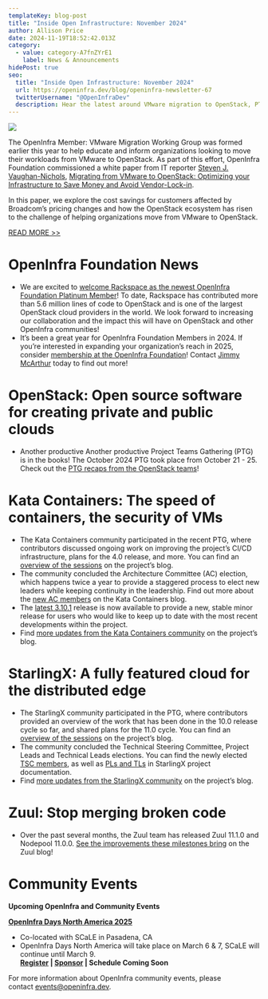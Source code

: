 ```yaml
---
templateKey: blog-post
title: "Inside Open Infrastructure: November 2024"
author: Allison Price
date: 2024-11-19T18:52:42.013Z
category:
  - value: category-A7fnZYrE1
    label: News & Announcements
hidePost: true
seo:
  title: "Inside Open Infrastructure: November 2024"
  url: https://openinfra.dev/blog/openinfra-newsletter-67
  twitterUsername: "@OpenInfraDev"
  description: Hear the latest around VMware migration to OpenStack, PTG recaps and more!
---
```

![](/img/frame-541.png)

The OpenInfra Member: VMware Migration Working Group was formed earlier this year to help educate and inform organizations looking to move their workloads from VMware to OpenStack. As part of this effort, OpenInfra Foundation commissioned a white paper from IT reporter [Steven J. Vaughan-Nichols](https://www.linkedin.com/in/sjvn1/), [Migrating from VMware to OpenStack: Optimizing your Infrastructure to Save Money and Avoid Vendor-Lock-in](https://www.openstack.org/vmware-migration-to-openstack-white-paper).

In this paper, we explore the cost savings for customers affected by Broadcom’s pricing changes and how the OpenStack ecosystem has risen to the challenge of helping organizations move from VMware to OpenStack.

[READ MORE >>](https://www.openstack.org/vmware-migration-to-openstack-white-paper)

# OpenInfra Foundation News

* We are excited to [welcome Rackspace as the newest OpenInfra Foundation Platinum Member](https://openinfra.dev/blog/rackspace-openinfra-platinum-member)! To date, Rackspace has contributed more than 5.6 million lines of code to OpenStack and is one of the largest OpenStack cloud providers in the world. We look forward to increasing our collaboration and the impact this will have on OpenStack and other OpenInfra communities! 
* It’s been a great year for OpenInfra Foundation Members in 2024. If you’re interested in expanding your organization’s reach in 2025, consider [membership at the OpenInfra Foundation](https://openinfra.dev/join/members/)! Contact [Jimmy McArthur](mailto:jimmy@openinfra.dev) today to find out more!

# OpenStack: Open source software for creating private and public clouds

* Another productive Another productive Project Teams Gathering (PTG) is in the books! The October 2024 PTG took place from October 21 - 25. Check out the [PTG recaps from the OpenStack teams](https://www.openstack.org/blog/openstack-teams-advance-2025-1-epoxy-plans-at-openinfra-ptg/)! 

# Kata Containers: The speed of containers, the security of VMs

* The Kata Containers community participated in the recent PTG, where contributors discussed ongoing work on improving the project’s CI/CD infrastructure, plans for the 4.0 release, and more. You can find an [overview of the sessions](https://katacontainers.io/blog/kata-community-ptg-updates-october-2024/) on the project’s blog.
* The community concluded the Architecture Committee (AC) election, which happens twice a year to provide a staggered process to elect new leaders while keeping continuity in the leadership. Find out more about the [new AC members](https://katacontainers.io/blog/kata-containers-ac-october-2024-election-results/) on the Kata Containers blog.
* The [latest 3.10.1](https://github.com/kata-containers/kata-containers/releases) release is now available to provide a new, stable minor release for users who would like to keep up to date with the most recent developments within the project.
* Find [more updates from the Kata Containers community](https://katacontainers.io/blog/kata-containers-project-updates-q4-2024/) on the project’s blog.

# StarlingX: A fully featured cloud for the distributed edge

* The StarlingX community participated in the PTG, where contributors provided an overview of the work that has been done in the 10.0 release cycle so far, and shared plans for the 11.0 cycle. You can find an [overview of the sessions](https://www.starlingx.io/blog/starlingx-vptg-october-2024-recap/) on the project’s blog.
* The community concluded the Technical Steering Committee, Project Leads and Technical Leads elections. You can find the newly elected [TSC members](https://docs.starlingx.io/governance/reference/tsc/index.html), as well as [PLs and TLs](https://docs.starlingx.io/governance/reference/tsc/projects/index.html) in StarlingX project documentation.
* Find [more updates from the StarlingX community](https://www.starlingx.io/blog/starlingx-newsletter-q4-2024/) on the project’s blog.

# Zuul: Stop merging broken code

* Over the past several months, the Zuul team has released Zuul 11.1.0 and Nodepool 11.0.0. [See the improvements these milestones bring](https://zuul-ci.org/blog/#20241118a) on the Zuul blog!

# **Community Events**

**Upcoming OpenInfra and Community Events**

**[OpenInfra Days North America 2025](https://www.socallinuxexpo.org/scale/22x/events/open-infra-days)** 

* Co-located with SCaLE in Pasadena, CA
* OpenInfra Days North America will take place on March 6 & 7, SCaLE will continue until March 9.\
  **[Register](https://register.socallinuxexpo.org/reg6/) | [Sponsor](https://openinfra.dev/events/sponsorship) | Schedule Coming Soon**

For more information about OpenInfra community events, please contact [events@openinfra.dev](mailto:events@openinfra.dev).